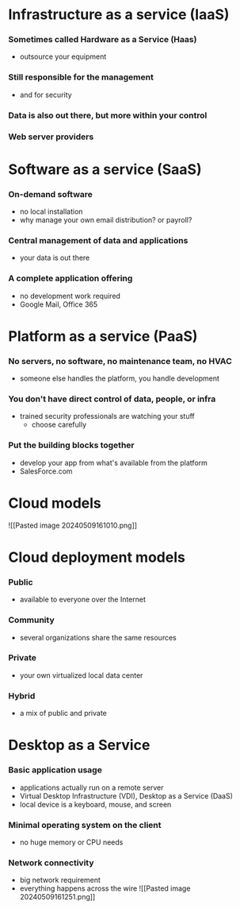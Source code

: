 # Infrastructure as a service (IaaS)
### Sometimes called Hardware as a Service (Haas)
- outsource your equipment
### Still responsible for the management
- and for security
### Data is also out there, but more within your control
### Web server providers
# Software as a service (SaaS)
### On-demand software
- no local installation
- why manage your own email distribution? or payroll?
### Central management of data and applications
- your data is out there
### A complete application offering
- no development work required
- Google Mail, Office 365
# Platform as a service (PaaS)
### No servers, no software, no maintenance team, no HVAC
- someone else handles the platform, you handle development
### You don't have direct control of data, people, or infra
- trained security professionals are watching your stuff
	- choose carefully
### Put the building blocks together
- develop your app from what's available from the platform
- SalesForce.com
# Cloud models
![[Pasted image 20240509161010.png]]
# Cloud deployment models
### Public
- available to everyone over the Internet
### Community
- several organizations share the same resources
### Private
- your own virtualized local data center
### Hybrid
- a mix of public and private
# Desktop as a Service
### Basic application usage
- applications actually run on a remote server
- Virtual Desktop Infrastructure (VDI), Desktop as a Service (DaaS)
- local device is a keyboard, mouse, and screen
### Minimal operating system on the client
- no huge memory or CPU needs
### Network connectivity
- big network requirement
- everything happens across the wire
![[Pasted image 20240509161251.png]]